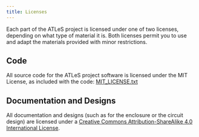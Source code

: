 ```yaml
---
title: Licenses
---
```


Each part of the ATLeS project is licensed under one of two licenses, depending on what type of material it is.
Both licenses permit you to use and adapt the materials provided with minor restrictions.

## Code

All source code for the ATLeS project software is licensed under the MIT License, as included with the code: [MIT_LICENSE.txt](https://www.github.com/liffiton/ATLeS/blob/master/MIT_LICENSE.txt)

## Documentation and Designs

All documentation and designs (such as for the enclosure or the circuit design) are licensed under a <a rel="license" href="http://creativecommons.org/licenses/by-sa/4.0/">Creative Commons Attribution-ShareAlike 4.0 International License</a>.
